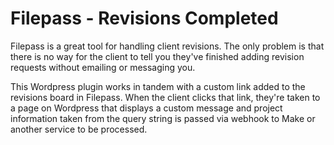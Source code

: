 # Filepass - Revisions Completed
Filepass is a great tool for handling client revisions. The only problem is that there is no way for the client to tell you they've finished adding revision requests without emailing or messaging you. 

This Wordpress plugin works in tandem with a custom link added to the revisions board in Filepass. When the client clicks that link, they're taken to a page on Wordpress that displays a custom message and project information taken from the query string is passed via webhook to Make or another service to be processed.  
